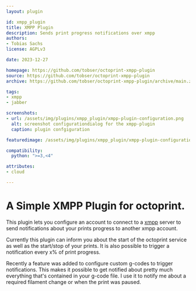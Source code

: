 ```yaml
---
layout: plugin

id: xmpp_plugin
title: XMPP Plugin
description: Sends print progress notifications over xmpp
authors:
- Tobias Sachs
license: AGPLv3

date: 2023-12-27

homepage: https://github.com/tobser/octoprint-xmpp-plugin
source: https://github.com/tobser/octoprint-xmpp-plugin
archive: https://github.com/tobser/octoprint-xmpp-plugin/archive/main.zip

tags:
- xmpp
- jabber

screenshots:
- url: /assets/img/plugins/xmpp_plugin/xmpp-plugin-configuration.png
  alt: screenshot configurationdialog for the xmpp-plugin
  caption: plugin confgiguration

featuredimage: /assets/img/plugins/xmpp_plugin/xmpp-plugin-configuration.png

compatibility:
  python: ">=3,<4"

attributes:
- cloud

---
```


# A Simple XMPP Plugin for octoprint.

This plugin lets you configure an account to connect to a
[xmpp](https://en.wikipedia.org/wiki/XMPP) server to
send notifications about your prints progress to another xmpp account.

Currently this plugin can inform you about the start of the octoprint service as well
as the start/stop of your prints. It is also possible to trigger a notification every x%
of print progress.

Recently a feature was added to configure custom g-codes to trigger notifications.
This makes it possible to get notified about pretty much everything that's contained in
your g-code file. I use it to notify me about a required filament change or when the print
was paused.
